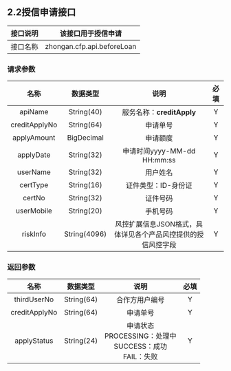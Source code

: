 ## 2.2授信申请接口

接口说明 | 该接口用于授信申请  
:-: | :-:    
接口名称 | zhongan.cfp.api.beforeLoan

### 请求参数

名称 | 数据类型 | 说明 | 必填 
:-: | :-:     | :-: | :-: 
apiName | String(40) | 服务名称：__creditApply__| Y
creditApplyNo | String(64) | 申请单号 | Y
applyAmount | BigDecimal | 申请额度 | Y
applyDate | String(32) | 申请时间yyyy-MM-dd HH:mm:ss | Y
userName | String(32) | 用户姓名 | Y
certType | String(16) | 证件类型：ID-身份证 | Y
certNo | String(32) | 证件号码 | Y
userMobile | String(20) | 手机号码 | Y
riskInfo | String(4096) | 风控扩展信息JSON格式，具体详见各个产品风控提供的授信风控字段 | Y

### 返回参数
名称 | 数据类型 | 说明 | 必填 
:-: | :-:     | :-: | :-: 
thirdUserNo | String(64) | 合作方用户编号 | Y
creditApplyNo | String(64) | 申请单号  | Y
applyStatus | String(24) | 申请状态 <br>PROCESSING：处理中<br>SUCCESS：成功<br>FAIL：失败  | Y

